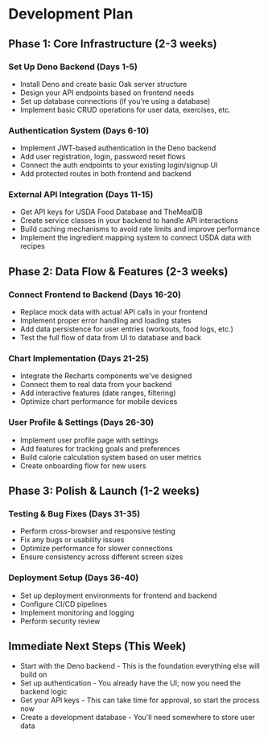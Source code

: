 Development Plan
================

Phase 1: Core Infrastructure (2-3 weeks)
----------------------------------------

### Set Up Deno Backend (Days 1-5)

-   Install Deno and create basic Oak server structure
-   Design your API endpoints based on frontend needs
-   Set up database connections (if you're using a database)
-   Implement basic CRUD operations for user data, exercises, etc.

### Authentication System (Days 6-10)

-   Implement JWT-based authentication in the Deno backend
-   Add user registration, login, password reset flows
-   Connect the auth endpoints to your existing login/signup UI
-   Add protected routes in both frontend and backend

### External API Integration (Days 11-15)

-   Get API keys for USDA Food Database and TheMealDB
-   Create service classes in your backend to handle API interactions
-   Build caching mechanisms to avoid rate limits and improve performance
-   Implement the ingredient mapping system to connect USDA data with recipes

Phase 2: Data Flow & Features (2-3 weeks)
-----------------------------------------

### Connect Frontend to Backend (Days 16-20)

-   Replace mock data with actual API calls in your frontend
-   Implement proper error handling and loading states
-   Add data persistence for user entries (workouts, food logs, etc.)
-   Test the full flow of data from UI to database and back

### Chart Implementation (Days 21-25)

-   Integrate the Recharts components we've designed
-   Connect them to real data from your backend
-   Add interactive features (date ranges, filtering)
-   Optimize chart performance for mobile devices

### User Profile & Settings (Days 26-30)

-   Implement user profile page with settings
-   Add features for tracking goals and preferences
-   Build calorie calculation system based on user metrics
-   Create onboarding flow for new users

Phase 3: Polish & Launch (1-2 weeks)
------------------------------------

### Testing & Bug Fixes (Days 31-35)

-   Perform cross-browser and responsive testing
-   Fix any bugs or usability issues
-   Optimize performance for slower connections
-   Ensure consistency across different screen sizes

### Deployment Setup (Days 36-40)

-   Set up deployment environments for frontend and backend
-   Configure CI/CD pipelines
-   Implement monitoring and logging
-   Perform security review

Immediate Next Steps (This Week)
--------------------------------

-   Start with the Deno backend - This is the foundation everything else will build on
-   Set up authentication - You already have the UI; now you need the backend logic
-   Get your API keys - This can take time for approval, so start the process now
-   Create a development database - You'll need somewhere to store user data